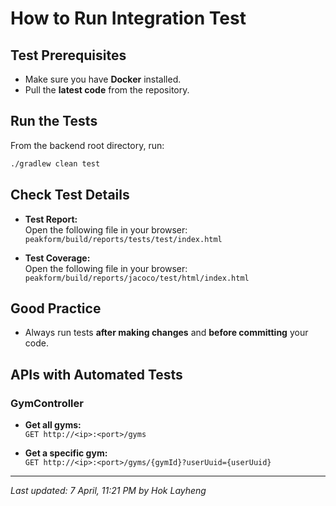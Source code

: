 # How to Run Integration Test

## Test Prerequisites

- Make sure you have **Docker** installed.
- Pull the **latest code** from the repository.

## Run the Tests

From the backend root directory, run:

```bash
./gradlew clean test
```

## Check Test Details

- **Test Report:**  
  Open the following file in your browser:  
  `peakform/build/reports/tests/test/index.html`

- **Test Coverage:**  
  Open the following file in your browser:  
  `peakform/build/reports/jacoco/test/html/index.html`

## Good Practice

- Always run tests **after making changes** and **before committing** your code.

## APIs with Automated Tests

### GymController

- **Get all gyms:**  
  `GET http://<ip>:<port>/gyms`

- **Get a specific gym:**  
  `GET http://<ip>:<port>/gyms/{gymId}?userUuid={userUuid}`

---

_Last updated: 7 April, 11:21 PM by Hok Layheng_